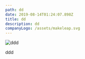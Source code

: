 ```yaml
---
path: dd
date: 2019-08-14T01:24:07.898Z
title: dd
description: dd
companyLogo: /assets/makeleap.svg
---
```

![ddd](/assets/image.png "ddd")

ddd
